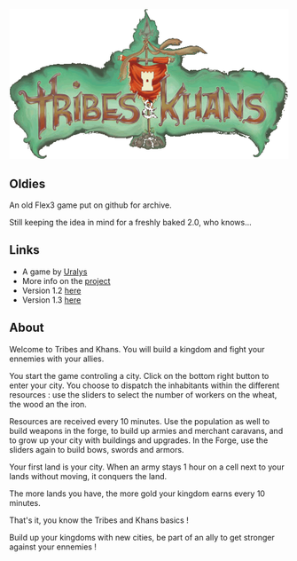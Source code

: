 

![tak](/logo.png)

## Oldies

An old Flex3 game put on github for archive.

Still keeping the idea in mind for a freshly baked 2.0, who knows...

## Links

- A game by [Uralys](http://uralys.com)
- More info on the [project](http://www.uralys.com/projects/tribes-and-khans)
- Version 1.2 [here](http://s2.tribes-and-khans.uralys.com/)
- Version 1.3 [here](http://s3.tribes-and-khans.uralys.com/)

## About

Welcome to Tribes and Khans.
You will build a kingdom and fight your ennemies with your allies.

You start the game controling a city. Click on the bottom right button to enter your city.
You choose to dispatch the inhabitants within the different resources : use the sliders to select the number of workers on the wheat, the wood an the iron.

Resources are received every 10 minutes.
Use the population as well to build weapons in the forge, to build up armies and merchant caravans, and to grow up your city with buildings and upgrades.
In the Forge, use the sliders again to build bows, swords and armors.

Your first land is your city.
When an army stays 1 hour on a cell next to your lands without moving, it conquers the land.

The more lands you have, the more gold your kingdom earns every 10 minutes.

That's it, you know the Tribes and Khans basics !

Build up your kingdoms with new cities, be part of an ally to get stronger against your ennemies !
